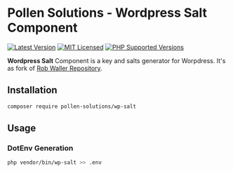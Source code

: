 # Pollen Solutions - Wordpress Salt Component

[![Latest Version](https://img.shields.io/badge/release-1.0.0-blue?style=for-the-badge)](https://www.presstify.com/pollen-solutions/wp-salt/)
[![MIT Licensed](https://img.shields.io/badge/license-MIT-green?style=for-the-badge)](LICENSE.md)
[![PHP Supported Versions](https://img.shields.io/badge/PHP->=5.6-8892BF?style=for-the-badge&logo=php)](https://www.php.net/supported-versions.php)

**Wordpress Salt** Component is a key and salts generator for Worpdress. 
It's as fork of [Rob Waller Repository](https://github.com/RobDWaller/wordpress-salts-generator).

## Installation

```bash
composer require pollen-solutions/wp-salt
```

## Usage

### DotEnv Generation

```bash
php vendor/bin/wp-salt >> .env
```
